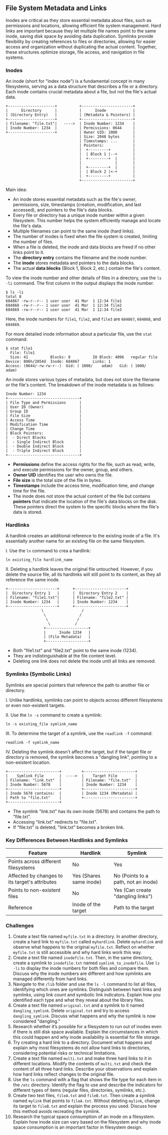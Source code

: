 ## File System Metadata and Links

Inodes are critical as they store essential metadata about files, such as permissions and locations, allowing efficient file system management. Hard links are important because they let multiple file names point to the same inode, saving disk space by avoiding data duplication. Symlinks provide flexibility by creating references to files or directories, allowing for easier access and organization without duplicating the actual content. Together, these structures optimize storage, file access, and navigation in file systems.

### Inodes

An inode (short for "index node") is a fundamental concept in many filesystems, serving as a data structure that describes a file or a directory. Each inode contains crucial metadata about a file, but not the file's actual data.

```
+---------------------+          +-----------------------+
|      Directory      |          |      Inode            |
| (Directory Entry)   |          | (Metadata & Pointers) |
+---------------------+          +-----------------------+
| Filename: "file.txt"|   ---->  | Inode Number: 1234    |
| Inode Number: 1234  |          | Permissions: 0644     |
+---------------------+          | Owner UID: 1000       |
                                 | Size: 2048 bytes      |
                                 | Timestamps: ...       |
                                 | Pointers:             |
                                 |  +---------+          |
                                 |  | Block 1 |--+       |
                                 |  +---------+  |       |
                                 |               |       |
                                 |  +---------+  |       |
                                 |  | Block 2 |<-+       |
                                 |  +---------+          |
                                 +-----------------------+
```

Main idea:

- An inode stores essential metadata such as the file's owner, permissions, size, timestamps (creation, modification, and last accessed), and pointers to the file's data blocks.
- Every file or directory has a unique inode number within a given filesystem. This number helps the system efficiently manage and locate the file's data.
- Multiple filenames can point to the same inode (hard links).
- The number of inodes is fixed when the file system is created, limiting the number of files.
- When a file is deleted, the inode and data blocks are freed if no other links point to it.
- The **directory entry** contains the filename and the inode number.
- The **inode** stores metadata and pointers to the data blocks.
- The actual **data blocks** (Block 1, Block 2, etc.) contain the file's content.

To view the inode number and other details of files in a directory, use the `ls -li` command. The first column in the output displays the inode number. 

```
$ ls -li
total 8
684867 -rw-r--r-- 1 user user  41 Mar  1 12:34 file1
684868 -rw-r--r-- 1 user user  41 Mar  1 12:34 file2
684869 -rw-r--r-- 1 user user  41 Mar  1 12:34 file3
```

Here, the inode numbers for `file1`, `file2`, and `file3` are `684867`, `684868`, and `684869`.

For more detailed inode information about a particular file, use the `stat` command:

```
$ stat file1
  File: file1
  Size: 41        	Blocks: 8          IO Block: 4096   regular file
Device: 806h/2054d	Inode: 684867      Links: 1
Access: (0644/-rw-rw-r--)  Uid: ( 1000/    adam)   Gid: ( 1000/    adam)
```

An inode stores various types of metadata, but does not store the filename or the file's content. The breakdown of the inode metadata is as follows:

```
Inode Number: 1234
+--------------------------------+
| File Type and Permissions      |
| User ID (Owner)                |
| Group ID                       |
| File Size                      |
| Access Time                    |
| Modification Time              |
| Change Time                    |
| Block Pointers:                |
|  - Direct Blocks               |
|  - Single Indirect Block       |
|  - Double Indirect Block       |
|  - Triple Indirect Block       |
+--------------------------------+
```

- **Permissions** define the access rights for the file, such as read, write, and execute permissions for the owner, group, and others.
- **Owner UID** identifies the user who owns the file.
- **File size** is the total size of the file in bytes.
- **Timestamps** include the access time, modification time, and change time for the file.
- The inode does not store the actual content of the file but contains **pointers** that indicate the location of the file's data blocks on the disk. These pointers direct the system to the specific blocks where the file's data is stored.

### Hardlinks

A hardlink creates an additional reference to the existing inode of a file. It's essentially another name for an existing file on the same filesystem.

I. Use the `ln` command to crea a hardlink:

```
ln existing_file hardlink_name
```

II. Deleting a hardlink leaves the original file untouched. However, if you delete the source file, all its hardlinks will still point to its content, as they all reference the same inode.

```
+----------------------+      +-----------------------+
|  Directory Entry 1   |      |  Directory Entry 2    |
| Filename: "file1.txt"|      | Filename: "file2.txt" |
| Inode Number: 1234   |      | Inode Number: 1234    |
+----------------------+      +-----------------------+
                \                 /
                 \               /
                  \             /
                   \           /
                 +-------------------+
                 |      Inode 1234   |
                 | (File Metadata)   |
                 +-------------------+
```

- Both "file1.txt" and "file2.txt" point to the same inode (1234).
- They are indistinguishable at the file content level.
- Deleting one link does not delete the inode until all links are removed.

### Symlinks (Symbolic Links)

Symlinks are special pointers that reference the path to another file or directory.

I. Unlike hardlinks, symlinks can point to objects across different filesystems or even non-existent targets.

II. Use the `ln -s` command to create a symlink:

```
ln -s existing_file symlink_name
```

III. To determine the target of a symlink, use the `readlink -f` command:

```
readlink -f symlink_name
```

IV. Deleting the symlink doesn't affect the target, but if the target file or directory is removed, the symlink becomes a "dangling link", pointing to a non-existent location.

```
+-----------------------+         +-----------------------+
|    Symlink File       |  ---->  |    Target File        |
| Filename: "link.txt"  |         | Filename: "file.txt"  |
| Inode Number: 5678    |         | Inode Number: 1234    |
+-----------------------+         +-----------------------+
| Inode 5678 contains:  |         | Inode 1234 (Metadata) |
| Path to "file.txt"    |         +-----------------------+
+-----------------------+
```

- The symlink "link.txt" has its own inode (5678) and contains the path to "file.txt".
- Accessing "link.txt" redirects to "file.txt".
- If "file.txt" is deleted, "link.txt" becomes a broken link.

### Key Differences Between Hardlinks and Symlinks

| Feature                                        | Hardlink                | Symlink                              |
| ---------------------------------------------- | ----------------------- | ------------------------------------ |
| Points across different filesystems            | No                      | Yes                                  |
| Affected by changes to its target's attributes | Yes (Shares same inode) | No (Points to a path, not an inode) |
| Points to non-existent files                   | No                      | Yes (Can create "dangling links")    |
| Reference                                      | Inode of the target     | Path to the target                   |

### Challenges

1. Create a text file named `myfile.txt` in a directory. In another directory, create a hard link to `myfile.txt` called `myhardlink`. Delete `myhardlink` and observe what happens to the original `myfile.txt`. Reflect on whether `myfile.txt` is still accessible and why hard links work this way.
2. Create a text file named `inodefile.txt`. Then, in the same directory, create a symlink to `inodefile.txt` named `symlink_to_inodefile`. Use `ls -li` to display the inode numbers for both files and compare them. Discuss why the inode numbers are different and how symlinks are managed differently from hard links.
3. Navigate to the `/lib` folder and use the `ls -l` command to list all files, identifying which ones are symlinks. Distinguish between hard links and symlinks, using link count and symbolic link indicators. Explain how you identified each type and what they reveal about the library files.
4. Create a text file named `original.txt` and a symlink to it named `dangling_symlink`. Delete `original.txt` and try to access `dangling_symlink`. Discuss what happens and why the symlink is now considered "dangling."
5. Research whether it’s possible for a filesystem to run out of inodes even if there is still disk space available. Explain the circumstances in which this could happen and why inode availability is essential for file storage.
6. Try creating a hard link to a directory. Document what happens and explain why most filesystems do not allow hard links to directories, considering potential risks or technical limitations.
7. Create a text file named `multi.txt` and make three hard links to it in different locations. Modify the contents of `multi.txt` and check the content of all three hard links. Describe your observations and explain how hard links reflect changes to the original file.
8. Use the `ls` command with a flag that shows the file type for each item in the `/etc` directory. Identify the flag to use and describe the indicators for different types of items (regular files, directories, symlinks, etc.).
9. Create two text files, `fileA.txt` and `fileB.txt`. Then create a symlink named `mylink` that points to `fileA.txt`. Without deleting `mylink`, change its target to `fileB.txt` and explain the process you used. Discuss how this method avoids recreating the symlink.
10. Research the typical space consumption of an inode on a filesystem. Explain how inode size can vary based on the filesystem and why inode space consumption is an important factor in filesystem design.
